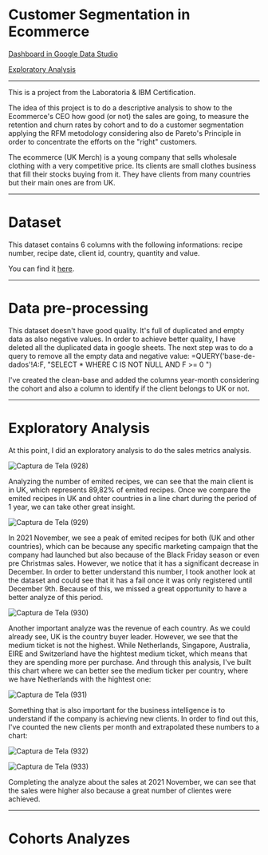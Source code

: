 # Customer Segmentation in Ecommerce

<a href="https://datastudio.google.com/reporting/1311a992-20bb-4d8d-abb5-839e75a2ef04">Dashboard in Google Data Studio</a>

<a href="https://docs.google.com/spreadsheets/d/1tmJglsLmb90C0JMNA9EaKHq_0lnsSJMLap1i_muuwtU/edit#gid=2011282344">Exploratory Analysis</a>

***

This is a project from the Laboratoria & IBM Certification.

The idea of this project is to do a descriptive analysis to show to the Ecommerce's CEO how good (or not) the sales are going, to measure the retention and churn rates by cohort and to do a customer segmentation applying the RFM metodology considering also de Pareto's Principle in order to concentrate the efforts on the "right" customers.

The ecommerce (UK Merch) is a young company that sells wholesale clothing with a very competitive price. Its clients are small clothes business that fill their stocks buying from it. They have clients from many countries but their main ones are from UK. 

***

# Dataset

This dataset contains 6 columns with the following informations: recipe number, recipe date, client id, country, quantity and value.

You can find it <a href="https://www.kaggle.com/datasets/datacertlaboratoria/projeto-3-segmentao-de-clientes-no-ecommerce">here</a>.

***

# Data pre-processing

This dataset doesn't have good quality. It's full of duplicated and empty data as also negative values.
In order to achieve better quality, I have deleted all the duplicated data in google sheets.
The next step was to do a query to remove all the empty data and negative value: 
   =QUERY('base-de-dados'!$A:$F, "SELECT * WHERE C IS NOT NULL AND F >= 0  ")

I've created the clean-base and added the columns year-month considering the cohort and also a column to identify if the client belongs to UK or not.

***

# Exploratory Analysis

At this point, I did an exploratory analysis to do the sales metrics analysis.

![Captura de Tela (928)](https://user-images.githubusercontent.com/106877571/177341128-da81c112-c77c-481d-aab8-001d8738db82.png)

Analyzing the number of emited recipes, we can see that the main client is in UK, which represents 89,82% of emited recipes.
Once we compare the emited recipes in UK and ohter countries in a line chart during the period of 1 year, we can take other great insight.

![Captura de Tela (929)](https://user-images.githubusercontent.com/106877571/177341812-28fcf8ab-29a0-48ab-90e0-260c4cc3d6ea.png)

In 2021 November, we see a peak of emited recipes for both (UK and other countries), which can be because any specific marketing campaign that the company had launched but also because of the Black Friday season or even pre Christmas sales. However, we notice that it has a significant decrease in December. 
In order to better understand this number, I took another look at the dataset and could see that it has a fail once it was only registered until December 9th. Because of this, we missed a great opportunity to have a better analyze of this period.

![Captura de Tela (930)](https://user-images.githubusercontent.com/106877571/177343652-40d216de-264b-4df5-bf78-8b298bb8759b.png)

Another important analyze was the revenue of each country. As we could already see, UK is the country buyer leader. However, we see that the medium ticket is not the highest. While Netherlands, Singapore, Australia, EIRE and Switzerland have the hightest medium ticket, which means that they are spending more per purchase. And through this analysis, I've built this chart where we can better see the medium ticker per country, where we have Netherlands with the hightest one:

![Captura de Tela (931)](https://user-images.githubusercontent.com/106877571/177346868-c3c6904e-829a-40d6-bbbc-60f0a0201f90.png)

Something that is also important for the business intelligence is to understand if the company is achieving new clients. In order to find out this, I've counted the new clients per month and extrapolated these numbers to a chart:

![Captura de Tela (932)](https://user-images.githubusercontent.com/106877571/177348712-d0f39558-cca8-42a9-b2af-63451378628a.png)

![Captura de Tela (933)](https://user-images.githubusercontent.com/106877571/177348959-95000bf8-70e6-4366-a230-d64e94fea165.png)

Completing the analyze about the sales at 2021 November, we can see that the sales were higher also because a great number of clientes were achieved.

***

# Cohorts Analyzes

